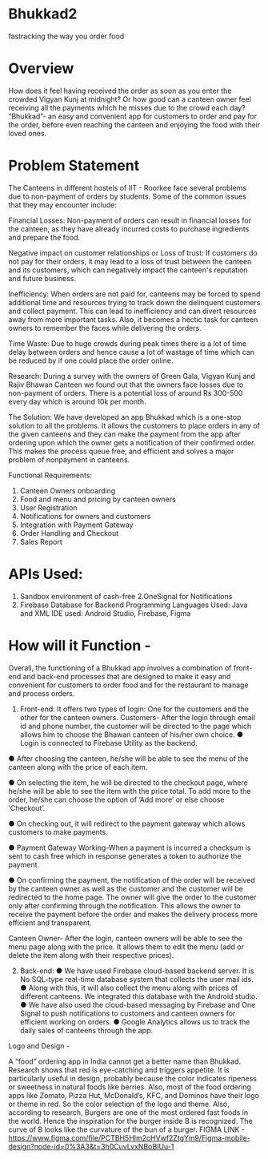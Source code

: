 # Bhukkad2
fastracking the way you order food
# Overview 
How does it feel having received the order as soon as you enter the crowded Vigyan Kunj at midnight?
Or how good can a canteen owner feel receiving all the payments which he misses due to the crowd each day?
“Bhukkad”- an easy and convenient app for customers to order and pay for the order, before even reaching the canteen and enjoying the food with their loved ones.

# Problem Statement
The Canteens in different hostels of IIT - Roorkee face several problems due to non-payment of orders by students. Some of the common issues that they may encounter include:

Financial Losses: Non-payment of orders can result in financial losses for the canteen, as they have already incurred costs to purchase ingredients and prepare the food.

Negative impact on customer relationships or Loss of trust: If customers do not pay for their orders, it may lead to a loss of trust between the canteen and its customers, which can negatively impact the canteen's reputation and future business.

Inefficiency: When orders are not paid for, canteens may be forced to spend additional time and resources trying to track down the delinquent customers and collect payment. This can lead to inefficiency and can divert resources away from more important tasks. Also, it becomes a hectic task for canteen owners to remember the faces while delivering the orders.

Time Waste: Due to huge crowds during peak times there is a lot of time delay between orders and hence cause a lot of wastage of time which can be reduced by if one could place the order online.

Research: During a survey with the owners of Green Gala, Vigyan Kunj and Rajiv Bhawan Canteen we found out that the owners face losses due to non-payment of orders. There is a potential loss of around Rs 300-500 every day which is around 10k per month.


The Solution: We have developed an app Bhukkad which is a one-stop solution to all the problems. It allows the customers to place orders in any of the given canteens and they can make the payment from the app after ordering upon which the owner gets a notification of their confirmed order. This makes the process queue free, and efficient and solves a major problem of nonpayment in canteens.


Functional Requirements:
1. Canteen Owners onboarding 
2. Food and menu and pricing by canteen owners
3. User Registration 
4. Notifications for owners and customers  
5. Integration with Payment Gateway 
6. Order Handling and Checkout
7. Sales Report

# APIs Used: 
1. Sandbox environment of cash-free
2.OneSignal for Notifications 
3. Firebase Database for Backend
Programming Languages Used: Java and XML
IDE used: Android Studio, Firebase, Figma


# How will it Function - 
Overall, the functioning of a Bhukkad app involves a combination of front-end and back-end processes that are designed to make it easy and convenient for customers to order food and for the restaurant to manage and process orders.
1.	Front-end: It offers two types of login: One for the customers and the other for the canteen owners. 
Customers- After the login through email id and phone number, the customer will be directed to the page which allows him to choose the Bhawan canteen of his/her own choice. 
●	Login is connected to Firebase Utility as the backend.

●	After choosing the canteen, he/she will be able to see the menu of the canteen along with the price of each item. 

●	On selecting the item, he will be directed to the checkout page, where he/she will be able to see the item with the price total. To add more to the order, he/she can choose the option of ‘Add more’ or else choose ‘Checkout’.

●	On checking out, it will redirect to the payment gateway which allows customers to make payments.

●	Payment Gateway Working-When a payment is incurred a checksum is sent to cash free which in response generates a token to authorize the payment.

●	On confirming the payment, the notification of the order will be received by the canteen owner as well as the customer and the customer will be redirected to the home page.
The owner will give the order to the customer only after confirming through the notification. This allows the owner to receive the payment before the order and makes the delivery process more efficient and transparent. 

Canteen Owner-  After the login, canteen owners will be able to see the menu page along with the price. It allows them to edit the menu (add or delete the item along with their respective prices). 


2.	Back-end: 
●	We have used Firebase cloud-based backend server. It is No SQL-type real-time database system that collects the user mail ids. 
●	Along with this, it will also collect the menu along with prices of different canteens. We integrated this database with the Android studio. 
●	We have also used the cloud-based messaging by Firebase and One Signal to push notifications to customers and canteen owners for efficient working on orders.
●	Google Analytics allows us to track the daily sales of canteens through the app.



Logo and Design - 

A “food” ordering app in India cannot get a better name than Bhukkad. 
Research shows that red is eye-catching and triggers appetite. It is particularly useful in design, probably because the color indicates ripeness or sweetness in natural foods like berries. Also, most of the food ordering apps like Zomato, Pizza Hut, McDonald’s, KFC, and Dominos have their logo or theme in red. So the color selection of the logo and theme. 
Also, according to research, Burgers are one of the most ordered fast foods in the world. Hence the inspiration for the burger inside B is recognized. The curve of B looks like the curvature of the bun of a burger. 
FIGMA LINK - https://www.figma.com/file/PCTBH5HIm2cHVwf2ZtgYm9/Figma-mobile-design?node-id=0%3A3&t=3h0CuvLvxNBoBIUu-1

